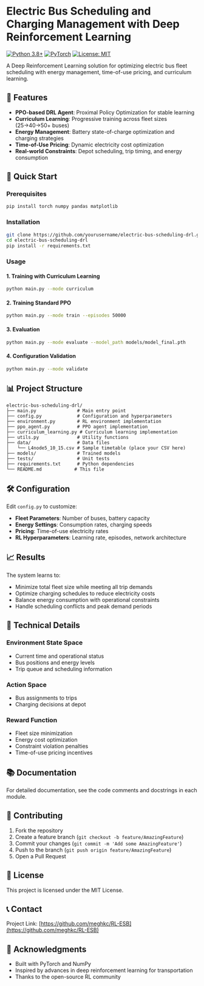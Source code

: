 # Electric Bus Scheduling and Charging Management with Deep Reinforcement Learning

[![Python 3.8+](https://img.shields.io/badge/python-3.8+-blue.svg)](https://www.python.org/downloads/)
[![PyTorch](https://img.shields.io/badge/PyTorch-1.9+-red.svg)](https://pytorch.org/)
[![License: MIT](https://img.shields.io/badge/License-MIT-yellow.svg)](https://opensource.org/licenses/MIT)

A Deep Reinforcement Learning solution for optimizing electric bus fleet scheduling with energy management, time-of-use pricing, and curriculum learning.

## 🎯 Features

- **PPO-based DRL Agent**: Proximal Policy Optimization for stable learning
- **Curriculum Learning**: Progressive training across fleet sizes (25→40→50+ buses)
- **Energy Management**: Battery state-of-charge optimization and charging strategies
- **Time-of-Use Pricing**: Dynamic electricity cost optimization
- **Real-world Constraints**: Depot scheduling, trip timing, and energy consumption

## 🚀 Quick Start

### Prerequisites

```bash
pip install torch numpy pandas matplotlib
```

### Installation

```bash
git clone https://github.com/yourusername/electric-bus-scheduling-drl.git
cd electric-bus-scheduling-drl
pip install -r requirements.txt
```

### Usage

#### 1. Training with Curriculum Learning

```bash
python main.py --mode curriculum
```

#### 2. Training Standard PPO

```bash
python main.py --mode train --episodes 50000
```

#### 3. Evaluation

```bash
python main.py --mode evaluate --model_path models/model_final.pth
```

#### 4. Configuration Validation

```bash
python main.py --mode validate
```

## 📊 Project Structure

```
electric-bus-scheduling-drl/
├── main.py               # Main entry point
├── config.py             # Configuration and hyperparameters
├── environment.py        # RL environment implementation
├── ppo_agent.py          # PPO agent implementation
├── curriculum_learning.py # Curriculum learning implementation
├── utils.py              # Utility functions
├── data/                 # Data files
│   └── L4node5_10_15.csv # Sample timetable (place your CSV here)
├── models/               # Trained models
├── tests/                # Unit tests
├── requirements.txt      # Python dependencies
└── README.md            # This file
```

## 🛠️ Configuration

Edit `config.py` to customize:

- **Fleet Parameters**: Number of buses, battery capacity
- **Energy Settings**: Consumption rates, charging speeds
- **Pricing**: Time-of-use electricity rates
- **RL Hyperparameters**: Learning rate, episodes, network architecture

## 📈 Results

The system learns to:
- Minimize total fleet size while meeting all trip demands
- Optimize charging schedules to reduce electricity costs
- Balance energy consumption with operational constraints
- Handle scheduling conflicts and peak demand periods

## 🔬 Technical Details

### Environment State Space
- Current time and operational status
- Bus positions and energy levels
- Trip queue and scheduling information

### Action Space
- Bus assignments to trips
- Charging decisions at depot

### Reward Function
- Fleet size minimization
- Energy cost optimization
- Constraint violation penalties
- Time-of-use pricing incentives

## 📚 Documentation

For detailed documentation, see the code comments and docstrings in each module.

## 🤝 Contributing

1. Fork the repository
2. Create a feature branch (`git checkout -b feature/AmazingFeature`)
3. Commit your changes (`git commit -m 'Add some AmazingFeature'`)
4. Push to the branch (`git push origin feature/AmazingFeature`)
5. Open a Pull Request

## 📄 License

This project is licensed under the MIT License.

## 📞 Contact

Project Link: [https://github.com/meghkc/RL-ESB](https://github.com/meghkc/RL-ESB)

## 🙏 Acknowledgments

- Built with PyTorch and NumPy
- Inspired by advances in deep reinforcement learning for transportation
- Thanks to the open-source RL community
